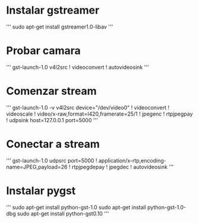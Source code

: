 # Instalar gstreamer
'''
sudo apt-get install gstreamer1.0-libav
'''
# Probar camara
'''
gst-launch-1.0 v4l2src ! videoconvert ! autovideosink
''' 

# Comenzar stream
'''
gst-launch-1.0 -v v4l2src device="/dev/video0" ! videoconvert ! videoscale ! video/x-raw,format=I420,framerate=25/1 ! jpegenc ! rtpjpegpay ! udpsink host=127.0.0.1 port=5000
'''

# Conectar a stream
'''
gst-launch-1.0 udpsrc port=5000 ! application/x-rtp,encoding-name=JPEG,payload=26 ! rtpjpegdepay ! jpegdec ! autovideosink
'''

# Instalar pygst
'''
sudo apt-get install python-gst-1.0
sudo apt-get install python-gst-1.0-dbg
sudo apt-get install python-gst0.10
'''